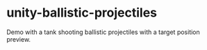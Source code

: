 # unity-ballistic-projectiles
Demo with a tank shooting ballistic projectiles with a target position preview.
